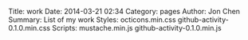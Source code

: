 Title: work
Date: 2014-03-21 02:34
Category: pages
Author: Jon Chen
Summary: List of my work
Styles: octicons.min.css github-activity-0.1.0.min.css
Scripts: mustache.min.js github-activity-0.1.0.min.js

<div id="feed"></div>
